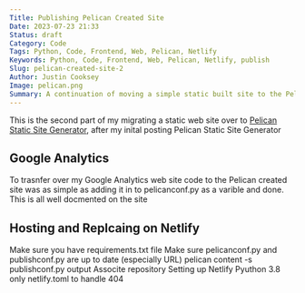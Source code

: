 ```yaml
---
Title: Publishing Pelican Created Site
Date: 2023-07-23 21:33
Status: draft
Category: Code
Tags: Python, Code, Frontend, Web, Pelican, Netlify
Keywords: Python, Code, Frontend, Web, Pelican, Netlify, publish
Slug: pelican-created-site-2
Author: Justin Cooksey
Image: pelican.png
Summary: A continuation of moving a simple static built site to the Pelican Static Site geenrator to get it pulished on Netlify
---
```


This is the second part of my migrating a static web site over to [Pelican Static Site Generator](https://docs.getpelican.com/en/latest/index.html), after my inital posting Pelican Static Site Generator

## Google Analytics

To trasnfer over my Google Analytics web site code to the Pelican created site was as simple as adding it in to pelicanconf.py as a varible and done.  This is all well docmented on the site

## Hosting and Replcaing on Netlify

Make sure you have requirements.txt file
Make sure pelicanconf.py and publishconf.py are up to date (especially URL)
   pelican content -s publishconf.py
   output
Associte repository
Setting up Netlify
Pyuthon 3.8 only
netlify.toml to handle 404


